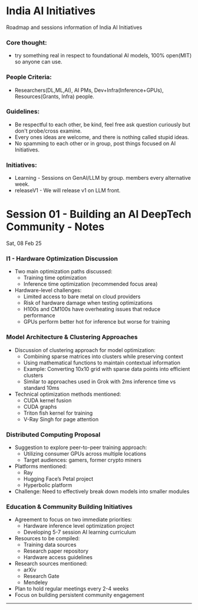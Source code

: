# India AI Initiatives
Roadmap and sessions information of India AI Initiatives 

### Core thought: 
- try something real in respect to foundational AI models, 100% open(MIT) so anyone can use.

### People Criteria: 
- Researchers(DL,ML,AI), AI PMs, Dev+Infra(Inference+GPUs), Resources(Grants, Infra) people.

### Guidelines: 
- Be respectful to each other, be kind, feel free ask question curiously but don't probe/cross examine. 
- Every ones ideas are welcome, and there is nothing called stupid ideas. 
- No spamming to each other or in group, post things focused on AI Initiatives.
### Initiatives: 
- Learning - Sessions on GenAI/LLM by group. members every alternative week.
- releaseV1 - We will release v1 on LLM front.


# Session 01 - Building an AI DeepTech Community - Notes

Sat, 08 Feb 25

### I1 - Hardware Optimization Discussion

- Two main optimization paths discussed:
  - Training time optimization
  - Inference time optimization (recommended focus area)
- Hardware-level challenges:
  - Limited access to bare metal on cloud providers
  - Risk of hardware damage when testing optimizations
  - H100s and CM100s have overheating issues that reduce performance
  - GPUs perform better hot for inference but worse for training

### Model Architecture & Clustering Approaches

- Discussion of clustering approach for model optimization:
  - Combining sparse matrices into clusters while preserving context
  - Using mathematical functions to maintain contextual information
  - Example: Converting 10x10 grid with sparse data points into efficient clusters
  - Similar to approaches used in Grok with 2ms inference time vs standard 10ms
- Technical optimization methods mentioned:
  - CUDA kernel fusion
  - CUDA graphs
  - Triton fish kernel for training
  - V-Ray Singh for page attention

### Distributed Computing Proposal

- Suggestion to explore peer-to-peer training approach:
  - Utilizing consumer GPUs across multiple locations
  - Target audiences: gamers, former crypto miners
- Platforms mentioned:
  - Ray
  - Hugging Face’s Petal project
  - Hyperbolic platform
- Challenge: Need to effectively break down models into smaller modules

### Education & Community Building Initiatives

- Agreement to focus on two immediate priorities:
  - Hardware inference level optimization project
  - Developing 5-7 session AI learning curriculum
- Resources to be compiled:
  - Training data sources
  - Research paper repository
  - Hardware access guidelines
- Research sources mentioned:
  - arXiv
  - Research Gate
  - Mendeley
- Plan to hold regular meetings every 2-4 weeks
- Focus on building persistent community engagement

---
